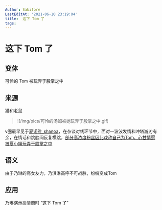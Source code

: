 ```yaml
---
Author: Sakifore
LastEditAt: '2021-06-10 23:19:04'
title:  这下 Tom 了
tags:
---
```

#  这下 Tom 了

## 变体

可怜的 Tom 被玩弄于股掌之中

## 来源

猫和老鼠

>![/img/pics/可怜的汤姆被她玩弄于股掌之中.gif)

v圈最早见于[夏诺雅_shanoa](https://space.bilibili.com/1612112)，在杂谈对线环节中，面对一波波发情和冲塔游刃有余，在情话和跳脸间反复横跳，[部分高浓度粉丝因此戏称自己为Tom，心甘情愿被夏小姐玩弄于股掌之中](https://ngabbs.com/read.php?tid=23991819&_fp=2&page=160&rand=361)

## 语义

由于乃琳的高女友力，乃淇淋高呼不可战胜，纷纷变成Tom

## 应用

乃琳演示高情商时 “这下 Tom 了”
